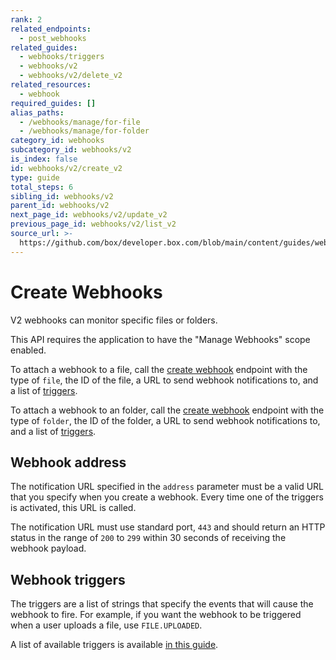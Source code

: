 ```yaml
---
rank: 2
related_endpoints:
  - post_webhooks
related_guides:
  - webhooks/triggers
  - webhooks/v2
  - webhooks/v2/delete_v2
related_resources:
  - webhook
required_guides: []
alias_paths:
  - /webhooks/manage/for-file
  - /webhooks/manage/for-folder
category_id: webhooks
subcategory_id: webhooks/v2
is_index: false
id: webhooks/v2/create_v2
type: guide
total_steps: 6
sibling_id: webhooks/v2
parent_id: webhooks/v2
next_page_id: webhooks/v2/update_v2
previous_page_id: webhooks/v2/list_v2
source_url: >-
  https://github.com/box/developer.box.com/blob/main/content/guides/webhooks/v2/create_v2.md
---
```

# Create Webhooks

V2 webhooks can monitor specific files or folders.

<Message type='warning'>

This API requires the application to have the "Manage Webhooks" scope enabled.

</Message>

To attach a webhook to a file, call the [create webhook][1] endpoint with the
type of `file`, the ID of the file, a URL to send webhook notifications to, and
a list of [triggers][2].

<Samples id='post_webhooks' >

</Samples>

To attach a webhook to an folder, call the [create webhook][1] endpoint with the
type of `folder`, the ID of the folder, a URL to send webhook notifications to,
and a list of [triggers][2].

<Samples id='post_webhooks' variant='for_folder' >

</Samples>

## Webhook address

The notification URL specified in the `address` parameter must be a valid URL
that you specify when you create a webhook. Every time one of the triggers is
activated, this URL is called.

The notification URL must use standard port, `443` and should return
an HTTP status in the range of `200` to `299` within 30 seconds of receiving
the webhook payload.

## Webhook triggers

The triggers are a list of strings that specify the events that will cause the
webhook to fire. For example, if you want the webhook to be triggered
when a user uploads a file, use `FILE.UPLOADED`.

A list of available triggers is available [in this guide][2].

[1]: e://post_webhooks
[2]: g://webhooks/triggers
